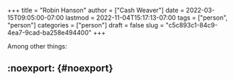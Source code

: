 +++
title = "Robin Hanson"
author = ["Cash Weaver"]
date = 2022-03-15T09:05:00-07:00
lastmod = 2022-11-04T15:17:13-07:00
tags = ["person", "person"]
categories = ["person"]
draft = false
slug = "c5c893c1-84c9-4ea7-9cad-ba258e494400"
+++

Among other things:


## :noexport: {#noexport}
